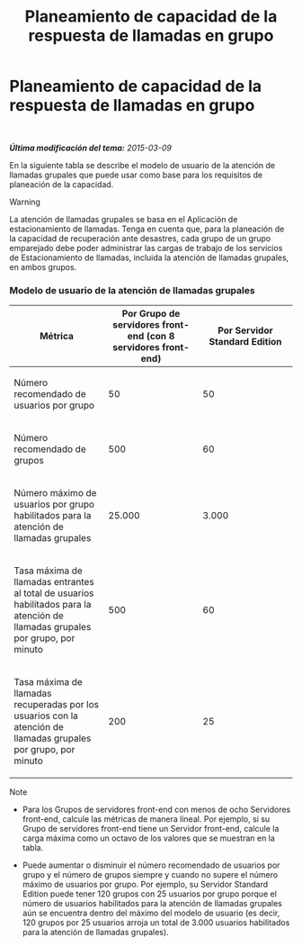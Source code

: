 ﻿---
title: Planeamiento de capacidad de la respuesta de llamadas en grupo
TOCTitle: Planeamiento de capacidad de la respuesta de llamadas en grupo
ms:assetid: 0d654a19-6cf0-4118-903d-ec2c4e519253
ms:mtpsurl: https://technet.microsoft.com/es-es/library/JJ984297(v=OCS.15)
ms:contentKeyID: 52061591
ms.date: 01/07/2017
mtps_version: v=OCS.15
ms.translationtype: HT
---

# Planeamiento de capacidad de la respuesta de llamadas en grupo

 

_**Última modificación del tema:** 2015-03-09_

En la siguiente tabla se describe el modelo de usuario de la atención de llamadas grupales que puede usar como base para los requisitos de planeación de la capacidad.

> [!WARNING]  
> La atención de llamadas grupales se basa en el Aplicación de estacionamiento de llamadas. Tenga en cuenta que, para la planeación de la capacidad de recuperación ante desastres, cada grupo de un grupo emparejado debe poder administrar las cargas de trabajo de los servicios de Estacionamiento de llamadas, incluida la atención de llamadas grupales, en ambos grupos.



### Modelo de usuario de la atención de llamadas grupales

<table>
<colgroup>
<col style="width: 33%" />
<col style="width: 33%" />
<col style="width: 33%" />
</colgroup>
<thead>
<tr class="header">
<th>Métrica</th>
<th>Por Grupo de servidores front-end (con 8 servidores front-end)</th>
<th>Por Servidor Standard Edition</th>
</tr>
</thead>
<tbody>
<tr class="odd">
<td><p>Número recomendado de usuarios por grupo</p></td>
<td><p>50</p></td>
<td><p>50</p></td>
</tr>
<tr class="even">
<td><p>Número recomendado de grupos</p></td>
<td><p>500</p></td>
<td><p>60</p></td>
</tr>
<tr class="odd">
<td><p>Número máximo de usuarios por grupo habilitados para la atención de llamadas grupales</p></td>
<td><p>25.000</p></td>
<td><p>3.000</p></td>
</tr>
<tr class="even">
<td><p>Tasa máxima de llamadas entrantes al total de usuarios habilitados para la atención de llamadas grupales por grupo, por minuto</p></td>
<td><p>500</p></td>
<td><p>60</p></td>
</tr>
<tr class="odd">
<td><p>Tasa máxima de llamadas recuperadas por los usuarios con la atención de llamadas grupales por grupo, por minuto</p></td>
<td><p>200</p></td>
<td><p>25</p></td>
</tr>
</tbody>
</table>



> [!NOTE]
> <UL>
> <LI>
> <P>Para los Grupos de servidores front-end con menos de ocho Servidores front-end, calcule las métricas de manera lineal. Por ejemplo, si su Grupo de servidores front-end tiene un Servidor front-end, calcule la carga máxima como un octavo de los valores que se muestran en la tabla.</P>
> <LI>
> <P>Puede aumentar o disminuir el número recomendado de usuarios por grupo y el número de grupos siempre y cuando no supere el número máximo de usuarios por grupo. Por ejemplo, su Servidor Standard Edition puede tener 120 grupos con 25 usuarios por grupo porque el número de usuarios habilitados para la atención de llamadas grupales aún se encuentra dentro del máximo del modelo de usuario (es decir, 120 grupos por 25 usuarios arroja un total de 3.000 usuarios habilitados para la atención de llamadas grupales).</P></LI></UL>


